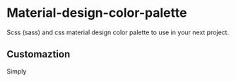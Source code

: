 # Material-design-color-palette
Scss (sass) and css material design color palette to use in your next project. 
## Customaztion 
Simply 
<!--stackedit_data:
eyJoaXN0b3J5IjpbMTAxMzExMTEyN119
-->